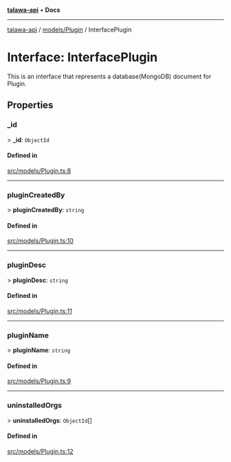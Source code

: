 [**talawa-api**](../../../README.md) • **Docs**

***

[talawa-api](../../../modules.md) / [models/Plugin](../README.md) / InterfacePlugin

# Interface: InterfacePlugin

This is an interface that represents a database(MongoDB) document for Plugin.

## Properties

### \_id

\> **\_id**: `ObjectId`

#### Defined in

[src/models/Plugin.ts:8](https://github.com/PalisadoesFoundation/talawa-api/blob/d0c167bb942c4778fba221c2cdd27665fc7dbf61/src/models/Plugin.ts#L8)

***

### pluginCreatedBy

\> **pluginCreatedBy**: `string`

#### Defined in

[src/models/Plugin.ts:10](https://github.com/PalisadoesFoundation/talawa-api/blob/d0c167bb942c4778fba221c2cdd27665fc7dbf61/src/models/Plugin.ts#L10)

***

### pluginDesc

\> **pluginDesc**: `string`

#### Defined in

[src/models/Plugin.ts:11](https://github.com/PalisadoesFoundation/talawa-api/blob/d0c167bb942c4778fba221c2cdd27665fc7dbf61/src/models/Plugin.ts#L11)

***

### pluginName

\> **pluginName**: `string`

#### Defined in

[src/models/Plugin.ts:9](https://github.com/PalisadoesFoundation/talawa-api/blob/d0c167bb942c4778fba221c2cdd27665fc7dbf61/src/models/Plugin.ts#L9)

***

### uninstalledOrgs

\> **uninstalledOrgs**: `ObjectId`[]

#### Defined in

[src/models/Plugin.ts:12](https://github.com/PalisadoesFoundation/talawa-api/blob/d0c167bb942c4778fba221c2cdd27665fc7dbf61/src/models/Plugin.ts#L12)
